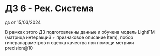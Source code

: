 # ДЗ 6 - Рек. Система

дз от 15/03/2024

В рамках этого ДЗ подготовленны данные и обучена модель LightFM (матрица интеракций + признаковое описание Item), побор гиперапараметров и оценка качества при помощи метрики precision@10
